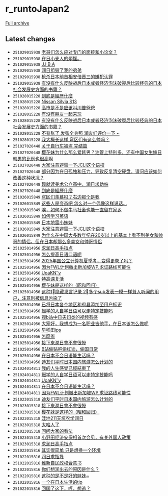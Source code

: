 # r_runtoJapan2

[Full archive](archive.md)

## Latest changes

- `251029015938` [老哥们怎么应对专门的面接和小论文？](../posts/r_runtoJapan2/251028235614_1oipnxa.md)
- `251029015938` [在日小支人的煩惱。](../posts/r_runtoJapan2/251028113337_1oi6vxb.md)
- `251029015938` [J.I.B.A](../posts/r_runtoJapan2/251028233649_1oip7kw.md)
- `251029015938` [润日组毁了我的弟弟](../posts/r_runtoJapan2/251028155137_1oid2gs.md)
- `251029015938` [枪杀日本前首相安倍晋三的嫌犯认罪](../posts/r_runtoJapan2/251028115920_1oi7dvz.md)
- `251029015938` [有没有什么反映战后日本或者经济泡沫破裂后比较经典的日本社会发展史方面的书籍？](../posts/r_runtoJapan2/251027170737_1ohk5nx.md)
- `251028015228` [到底是經歷什麼](../posts/r_runtoJapan2/251026221848_1ogxp1y.md)
- `251028015228` [Nissan Silvia S13](../posts/r_runtoJapan2/251027141130_1ohfgq2.md)
- `251028015228` [高市是不是应该叫川普爸爸](../posts/r_runtoJapan2/251028000419_1ohuw1f.md)
- `251028015228` [有没有朋友一起来玩](../posts/r_runtoJapan2/251027061237_1oh701b.md)
- `251028015228` [有没有什么反映战后日本或者经济泡沫破裂后比较经典的日本社会发展史方面的书籍？](../posts/r_runtoJapan2/251027170737_1ohk5nx.md)
- `251028015228` [不夸张了 发张全身照 润友们评价一下 ~](../posts/r_runtoJapan2/251027153152_1ohhkqs.md)
- `251028015228` [我大概长这样 穹区们有这么帅吗？](../posts/r_runtoJapan2/251027110913_1ohbijj.md)
- `251027020448` [关于自行车被盗 完结篇](../posts/r_runtoJapan2/251026173122_1ogqjx2.md)
- `251027020448` [樱花妹为什么那么爱韩男？油管上特别多，还有中国女生嫁日韩男的比例也很高啊](../posts/r_runtoJapan2/251026060208_1ogd3c6.md)
- `251027020448` [大家注意避雷一下JCLI这个语校](../posts/r_runtoJapan2/251026010520_1og7rt1.md)
- `251027020448` [部分因为在日孤独和压力，导致反复清空硬盘。请问应该如何改善这种状况？](../posts/r_runtoJapan2/251026121611_1ogj5c5.md)
- `251027020448` [现就读美术公立高中，润日求助帖](../posts/r_runtoJapan2/251026052546_1ogcibg.md)
- `251027020448` [到底是經歷什麼](../posts/r_runtoJapan2/251026221848_1ogxp1y.md)
- `251026015849` [穹区们羡慕吗？右边那个是我](../posts/r_runtoJapan2/251025160004_1ofv5px.md)
- `251026015849` [这些人是变态吧 怎么对一个偶像这样说话...](../posts/r_runtoJapan2/251025154616_1ofutly.md)
- `251026015849` [唉，如何不做牛马社畜也能一直留在家乡](../posts/r_runtoJapan2/251025224013_1og4s8f.md)
- `251026015849` [如何学习英语](../posts/r_runtoJapan2/251024184925_1of60t9.md)
- `251026015849` [日本地雷小妹妹](../posts/r_runtoJapan2/251026003842_1og797n.md)
- `251026015849` [大家注意避雷一下JCLI这个语校](../posts/r_runtoJapan2/251026010520_1og7rt1.md)
- `251026015849` [为什么在中国大多数年纪在20岁以上的基本上看不到美女和帅哥的情侣、但在日本却那么多美女和帅哥情侣](../posts/r_runtoJapan2/251025133719_1ofrr4o.md)
- `251025014956` [求润日高手指点](../posts/r_runtoJapan2/251022173815_1odezex.md)
- `251025014956` [怎么提高日语口语呢](../posts/r_runtoJapan2/251024134427_1oey570.md)
- `251025014956` [2025年国公立计算机夏季考，变得更卷了吗？](../posts/r_runtoJapan2/251024115505_1oevp3g.md)
- `251025014956` [因为FWL计划撤出新加坡WP,求证路线可能性](../posts/r_runtoJapan2/251023064442_1odw8q9.md)
- `251025014956` [UoaKN″y](../posts/r_runtoJapan2/251023160021_1oe75wb.md)
- `251025014956` [特高课复活](../posts/r_runtoJapan2/251024031331_1oen3dd.md)
- `251025014956` [樱花妹是这样的（昭和回归）](../posts/r_runtoJapan2/251022121634_1od6mla.md)
- `251025014956` [这种1⃣️隐藏发言记录 2⃣️多个sub发表一模一样耸人听闻的用户，注意别被信息污染了](../posts/r_runtoJapan2/251024051343_1oep9mb.md)
- `251025014956` [已将日本各个地区和府县添加至用户标识](../posts/r_runtoJapan2/251024084201_1oesgui.md)
- `251025014956` [辍学的人自学日语可以走特定技能吗](../posts/r_runtoJapan2/251023032936_1odsx7c.md)
- `251025014956` [观b站中日夫妇类的视频有感](../posts/r_runtoJapan2/251020144416_1obkrjj.md)
- `251025014956` [大家好，我想成为一名职业吉他手，在日本该怎么做呢](../posts/r_runtoJapan2/251024074358_1oerla6.md)
- `251025014956` [早稻田ips](../posts/r_runtoJapan2/251024115429_1oevonr.md)
- `251025014956` [怎麼辦](../posts/r_runtoJapan2/251020202236_1obsnih.md)
- `251025014956` [接下來潤日會不會很慘](../posts/r_runtoJapan2/251022183743_1odgltd.md)
- `251025014956` [B站偷贴吧偷红迪，偷国日常](../posts/r_runtoJapan2/251024140629_1oeyofp.md)
- `251025014956` [在日本不会日语能生活吗？](../posts/r_runtoJapan2/251023202152_1oee2au.md)
- `251025014956` [迪友们平时日本国内旅游怎么计划的](../posts/r_runtoJapan2/251022042651_1ocyqdz.md)
- `251024014811` [我的人生感覺已經結束了](../posts/r_runtoJapan2/251024004434_1oek47x.md)
- `251024014811` [辍学的人自学日语可以走特定技能吗](../posts/r_runtoJapan2/251023032936_1odsx7c.md)
- `251024014811` [UoaKN″y](../posts/r_runtoJapan2/251023160021_1oe75wb.md)
- `251024014811` [在日本不会日语能生活吗？](../posts/r_runtoJapan2/251023202152_1oee2au.md)
- `251024014811` [因为FWL计划撤出新加坡WP,求证路线可能性](../posts/r_runtoJapan2/251023064442_1odw8q9.md)
- `251023015318` [迪友们平时日本国内旅游怎么计划的](../posts/r_runtoJapan2/251022042651_1ocyqdz.md)
- `251023015318` [接下來潤日會不會很慘](../posts/r_runtoJapan2/251022183743_1odgltd.md)
- `251023015318` [樱花妹是这样的（昭和回归）](../posts/r_runtoJapan2/251022121634_1od6mla.md)
- `251023015318` [洼地211天坑农学润日](../posts/r_runtoJapan2/251022120238_1od6bv1.md)
- `251023015318` [太哈人了](../posts/r_runtoJapan2/251022150447_1odas7u.md)
- `251023015318` [问问大家的看法](../posts/r_runtoJapan2/251022084848_1od2yiv.md)
- `251023015318` [小野田经济安保相首次会见，有关外国人政策](../posts/r_runtoJapan2/251022074044_1od1x0w.md)
- `251023015318` [求润日高手指点](../posts/r_runtoJapan2/251022173815_1odezex.md)
- `251022015816` [其实很简单 只是想换一个环境](../posts/r_runtoJapan2/251021151145_1ocfl5l.md)
- `251022015816` [润日求指导](../posts/r_runtoJapan2/251021162510_1ochj0k.md)
- `251022015816` [维新自民政权合意书](../posts/r_runtoJapan2/251021090919_1oc81iz.md)
- `251022015816` [你们想润出去的原因是什么？](../posts/r_runtoJapan2/251021065157_1oc5yk8.md)
- `251022015816` [这种的是不是好的妹妹~](../posts/r_runtoJapan2/251021081112_1oc761j.md)
- `251022015816` [一个在日本生活的tip](../posts/r_runtoJapan2/251022000539_1octcq9.md)
- `251022015816` [回国了这下，哼，想逃？](../posts/r_runtoJapan2/251021150943_1ocfj79.md)
